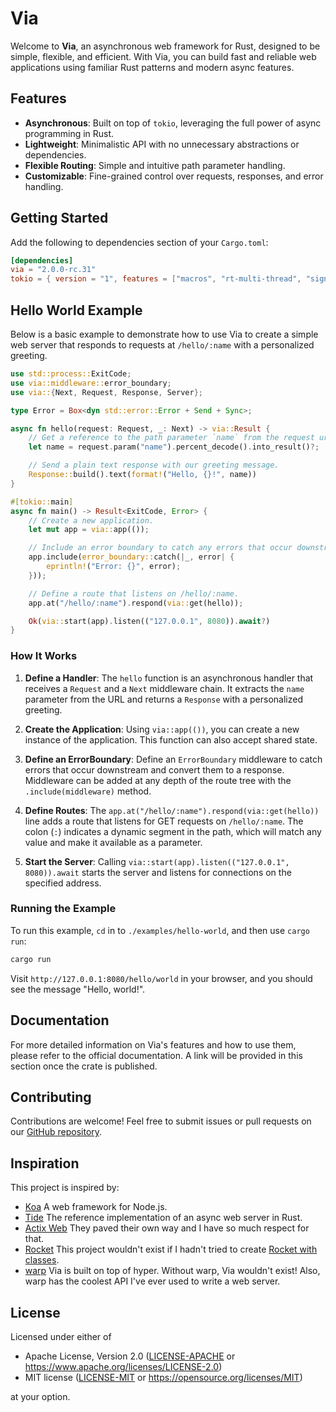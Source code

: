 # Via

Welcome to **Via**, an asynchronous web framework for Rust, designed to be simple, flexible, and efficient. With Via, you can build fast and reliable web applications using familiar Rust patterns and modern async features.

## Features

-   **Asynchronous**: Built on top of `tokio`, leveraging the full power of async programming in Rust.
-   **Lightweight**: Minimalistic API with no unnecessary abstractions or dependencies.
-   **Flexible Routing**: Simple and intuitive path parameter handling.
-   **Customizable**: Fine-grained control over requests, responses, and error handling.

## Getting Started

Add the following to dependencies section of your `Cargo.toml`:

```toml
[dependencies]
via = "2.0.0-rc.31"
tokio = { version = "1", features = ["macros", "rt-multi-thread", "signal"] }
```

## Hello World Example

Below is a basic example to demonstrate how to use Via to create a simple web server that responds to requests at `/hello/:name` with a personalized greeting.

```rust
use std::process::ExitCode;
use via::middleware::error_boundary;
use via::{Next, Request, Response, Server};

type Error = Box<dyn std::error::Error + Send + Sync>;

async fn hello(request: Request, _: Next) -> via::Result {
    // Get a reference to the path parameter `name` from the request uri.
    let name = request.param("name").percent_decode().into_result()?;

    // Send a plain text response with our greeting message.
    Response::build().text(format!("Hello, {}!", name))
}

#[tokio::main]
async fn main() -> Result<ExitCode, Error> {
    // Create a new application.
    let mut app = via::app(());

    // Include an error boundary to catch any errors that occur downstream.
    app.include(error_boundary::catch(|_, error| {
        eprintln!("Error: {}", error);
    }));

    // Define a route that listens on /hello/:name.
    app.at("/hello/:name").respond(via::get(hello));

    Ok(via::start(app).listen(("127.0.0.1", 8080)).await?)
}
```

### How It Works

1. **Define a Handler**: The `hello` function is an asynchronous handler that receives a `Request` and a `Next` middleware chain. It extracts the `name` parameter from the URL and returns a `Response` with a personalized greeting.

2. **Create the Application**: Using `via::app(())`, you can create a new instance of the application. This function can also accept shared state.

3. **Define an ErrorBoundary**: Define an `ErrorBoundary` middleware to catch errors that occur downstream and convert them to a response. Middleware can be added at any depth of the route tree with the `.include(middleware)` method.

4. **Define Routes**: The `app.at("/hello/:name").respond(via::get(hello))` line adds a route that listens for GET requests on `/hello/:name`. The colon (`:`) indicates a dynamic segment in the path, which will match any value and make it available as a parameter.

5. **Start the Server**: Calling `via::start(app).listen(("127.0.0.1", 8080)).await` starts the server and listens for connections on the specified address.

### Running the Example

To run this example, `cd` in to `./examples/hello-world`, and then use `cargo run`:

```sh
cargo run
```

Visit `http://127.0.0.1:8080/hello/world` in your browser, and you should see the message "Hello, world!".

## Documentation

For more detailed information on Via's features and how to use them, please refer to the official documentation. A link will be provided in this section once the crate is published.

## Contributing

Contributions are welcome! Feel free to submit issues or pull requests on our [GitHub repository](https://github.com/zacharygolba/via).

## Inspiration

This project is inspired by:

-   [Koa](https://github.com/koajs/koa) A web framework for Node.js.
-   [Tide](https://github.com/http-rs/tide) The reference implementation of an async web server in Rust.
-   [Actix Web](https://github.com/actix/actix-web) They paved their own way and I have so much respect for that.
-   [Rocket](https://github.com/rwf2/Rocket) This project wouldn't exist if I hadn't tried to create [Rocket with classes](https://github.com/zacharygolba/via/blob/f44a3e8eeaee74cadfa2dd48cb60db5ef301aa01/docs/examples/advanced-blog/src/services/api/posts.rs).
-   [warp](https://github.com/seanmonstar/warp) Via is built on top of hyper. Without warp, Via wouldn't exist! Also, warp has the coolest API I've ever used to write a web server.

## License

Licensed under either of

-   Apache License, Version 2.0 ([LICENSE-APACHE](LICENSE-APACHE) or https://www.apache.org/licenses/LICENSE-2.0)
-   MIT license ([LICENSE-MIT](LICENSE-MIT) or https://opensource.org/licenses/MIT)

at your option.
